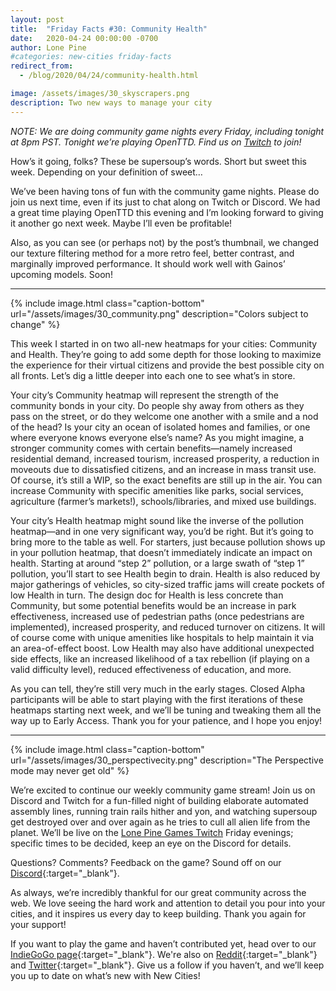 ```yaml
---
layout: post
title:  "Friday Facts #30: Community Health"
date:   2020-04-24 00:00:00 -0700
author: Lone Pine
#categories: new-cities friday-facts
redirect_from:
  - /blog/2020/04/24/community-health.html

image: /assets/images/30_skyscrapers.png
description: Two new ways to manage your city
---
```


*NOTE: We are doing community game nights every Friday, including tonight at 8pm PST. Tonight we’re playing OpenTTD. Find us on [Twitch] to join!*


How’s it going, folks? These be supersoup’s words. Short but sweet this week. Depending on your definition of sweet…

We’ve been having tons of fun with the community game nights. Please do join us next time, even if its just to chat along on Twitch or Discord. We had a great time playing OpenTTD this evening and I’m looking forward to giving it another go next week. Maybe I’ll even be profitable!

Also, as you can see (or perhaps not) by the post’s thumbnail, we changed our texture filtering method for a more retro feel, better contrast, and marginally improved performance. It should work well with Gainos’ upcoming models. Soon!

---

{% include image.html class="caption-bottom"
  url="/assets/images/30_community.png"
  description="Colors subject to change"
%}

This week I started in on two all-new heatmaps for your cities: Community and Health. They’re going to add some depth for those looking to maximize the experience for their virtual citizens and provide the best possible city on all fronts. Let’s dig a little deeper into each one to see what’s in store. 

Your city’s Community heatmap will represent the strength of the community bonds in your city. Do people shy away from others as they pass on the street, or do they welcome one another with a smile and a nod of the head? Is your city an ocean of isolated homes and families, or one where everyone knows everyone else’s name? As you might imagine, a stronger community comes with certain benefits—namely increased residential demand, increased tourism, increased prosperity, a reduction in moveouts due to dissatisfied citizens, and an increase in mass transit use. Of course, it’s still a WIP, so the exact benefits are still up in the air. You can increase Community with specific amenities like parks, social services, agriculture (farmer’s markets!), schools/libraries, and mixed use buildings. 

Your city’s Health heatmap might sound like the inverse of the pollution heatmap—and in one very significant way, you’d be right. But it’s going to bring more to the table as well. For starters, just because pollution shows up in your pollution heatmap, that doesn’t immediately indicate an impact on health. Starting at around “step 2” pollution, or a large swath of “step 1” pollution, you’ll start to see Health begin to drain. Health is also reduced by major gatherings of vehicles, so city-sized traffic jams will create pockets of low Health in turn. The design doc for Health is less concrete than Community, but some potential benefits would be an increase in park effectiveness, increased use of pedestrian paths (once pedestrians are implemented), increased prosperity, and reduced turnover on citizens. It will of course come with unique amenities like hospitals to help maintain it via an area-of-effect boost. Low Health may also have additional unexpected side effects, like an increased likelihood of a tax rebellion (if playing on a valid difficulty level), reduced effectiveness of education, and more. 

As you can tell, they’re still very much in the early stages. Closed Alpha participants will be able to start playing with the first iterations of these heatmaps starting next week, and we’ll be tuning and tweaking them all the way up to Early Access. Thank you for your patience, and I hope you enjoy!

---

{% include image.html class="caption-bottom"
  url="/assets/images/30_perspectivecity.png"
  description="The Perspective mode may never get old"
%}

We’re excited to continue our weekly community game stream! Join us on Discord and Twitch for a fun-filled night of building elaborate automated assembly lines, running train rails hither and yon, and watching supersoup get destroyed over and over again as he tries to cull all alien life from the planet. We’ll be live on the [Lone Pine Games Twitch] Friday evenings; specific times to be decided, keep an eye on the Discord for details. 

Questions? Comments? Feedback on the game? Sound off on our [Discord]{:target="_blank"}.

As always, we’re incredibly thankful for our great community across the web. We love seeing the hard work and attention to detail you pour into your cities, and it inspires us every day to keep building. Thank you again for your support!

If you want to play the game and haven’t contributed yet, head over to our [IndieGoGo page]{:target="_blank"}. We're also on [Reddit]{:target="_blank"} and [Twitter]{:target="_blank"}. Give us a follow if you haven’t, and we’ll keep you up to date on what’s new with New Cities!

[Lone Pine Games Twitch]: https://www.twitch.tv/lonepinegames
[Twitch]: https://www.twitch.tv/lonepinegames
[Discord]:  http://discord.gg/cz6t4J5
[IndieGoGo page]: https://igg.me/at/new-cities
[Reddit]: https://www.reddit.com/r/New_Cities
[Twitter]: https://twitter.com/lone_pine_games


